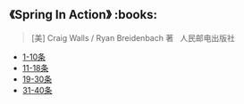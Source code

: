 <h2>《Spring In Action》 :books: </h2> 

> [美] Craig Walls / Ryan Breidenbach  著    人民邮电出版社

* <a href="https://github.com/wuping5719/MyCNBlogs/blob/master/Reading-Notes/SpringInAction/SpringInAction1.md">1-10条</a>
* <a href="https://github.com/wuping5719/MyCNBlogs/blob/master/Reading-Notes/SpringInAction/SpringInAction2.md">11-18条</a>
* <a href="https://github.com/wuping5719/MyCNBlogs/blob/master/Reading-Notes/SpringInAction/SpringInAction3.md">19-30条</a>
* <a href="https://github.com/wuping5719/MyCNBlogs/blob/master/Reading-Notes/SpringInAction/SpringInAction4.md">31-40条</a>
